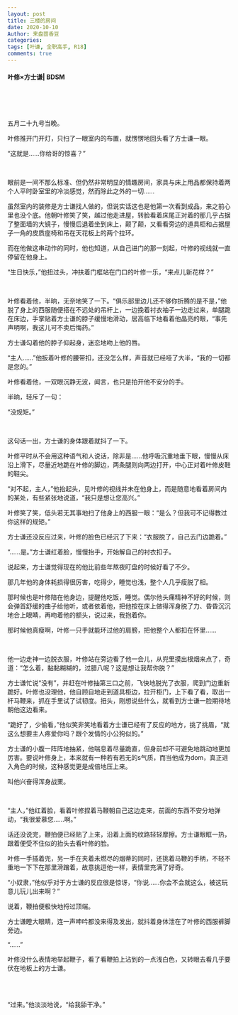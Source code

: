 ```yaml
---
layout: post
title: 三楼的房间
date: 2020-10-10
Author: 来盘茴香豆
categories: 
tags: [叶谦, 全职高手, R18]
comments: true
--- 
```

#### 叶修×方士谦| BDSM



<br/><br/><br/>



五月二十九号当晚。

叶修推开门开灯，只扫了一眼室内的布置，就愣愣地回头看了方士谦一眼。

“这就是……你给哥的惊喜？”

 <br/>

眼前是一间不那么标准、但仍然非常明显的情趣房间，家具与床上用品都保持着两个人平时卧室里的冷淡感觉，然而除此之外的一切……

虽然室内的装修是方士谦找人做的，但说实话这也是他第一次看到成品，来之前心里也没个底。他朝叶修笑了笑，越过他走进屋，转脸看着床尾正对着的那几乎占据了整面墙的大镜子，慢慢后退着坐到床上，颠了颠，又看看旁边的道具柜和占据屋子一角的皮质座椅和吊在天花板上的两个拉环。

而在他做这串动作的同时，他也知道，从自己进门的那一刻起，叶修的视线就一直停留在他身上。

“生日快乐，”他扭过头，冲扶着门框站在门口的叶修一乐，“来点儿新花样？”

 <br/>

叶修看着他，半晌，无奈地笑了一下。“俱乐部里边儿还不够你折腾的是不是，”他脱了身上的西服随便搭在不远处的吊杆上，一边挽着衬衣袖子一边走过来，单腿跪在床边，手掌贴着方士谦的脖子缓慢地滑动，居高临下地看着他晶亮的眼，“事先声明啊，我这儿可不卖后悔药。”

方士谦勾着他的脖子仰起身，迷恋地吻上他的唇。

“主人……”他扳着叶修的腰带扣，还没怎么样，声音就已经哑了大半，“我的一切都是您的。”

叶修看着他，一双眼沉静无波，闻言，也只是拍开他不安分的手。

半晌，轻斥了一句：

“没规矩。”

 <br/>

这句话一出，方士谦的身体跟着就抖了一下。

叶修平时从不会用这种语气和人说话，除非是……他呼吸沉重地垂下眼，慢慢从床沿上滑下，尽量近地跪在叶修的脚边，两条腿则向两边打开，中心正对着叶修皮鞋的鞋尖。

“对不起，主人，”他抬起头，见叶修的视线并未在他身上，而是随意地看着房间内的某处，有些紧张地说道，“我只是想让您高兴。”

叶修笑了笑，低头若无其事地扫了他身上的西服一眼：“是么？但我可不记得教过你这样的规矩。”

方士谦还没反应过来，叶修的脸色已经沉了下来：“衣服脱了，自己去门边跪着。”

“……是。”方士谦红着脸，慢慢抬手，开始解自己的衬衣扣子。

说起来，方士谦觉得现在的他比前些年熬夜盯盘的时候好看了不少。

那几年他的身体耗损得很厉害，吃得少，睡觉也浅，整个人几乎瘦脱了相。

那时候也是叶修陪在他身边，提醒他吃饭，睡觉。偶尔他头痛精神不好的时候，则会弹首舒缓的曲子给他听，或者依着他，把他按在床上做得浑身脱了力、昏昏沉沉地合上眼睛，再吻着他的额头，说过来，我抱着你。

那时候他真瘦啊，叶修一只手就能环过他的肩膀，把他整个人都扣在怀里……

 <br/>

他一边走神一边脱衣服，叶修站在旁边看了他一会儿，从兜里摸出根烟来点了，奇道：“怎么着，黏黏糊糊的，过腊八呢？这是想让我帮你脱？”

方士谦忙说“没有”，并赶在叶修抽第三口之前，飞快地脱光了衣服，爬到门边重新跪好。叶修也没理他，他自顾自地走到道具柜边，拉开柜门，上下看了看，取出一杆马鞭来，抓在手里试了试韧度。扭头，刚想说些什么，就看到方士谦一脸期待地朝他这边看来。

“跪好了，少偷看，”他似笑非笑地看着方士谦已经有了反应的地方，挑了挑眉，“就这么想要主人疼爱你吗？跟个发情的小公狗似的。”

方士谦的小腹一阵阵地抽紧，他喘息着尽量跪直，但身前却不可避免地跳动地更加厉害。要说叶修身上，本来就有一种若有若无的s气质，而当他成为dom，真正进入角色的时候，这种感觉更是成倍地压上来。

叫他兴奋得浑身战栗。

 <br/>

“主人，”他红着脸，看着叶修捏着马鞭朝自己这边走来，前面的东西不安分地弹动，“我很爱慕您……啊。”

话还没说完，鞭拍便已经贴了上来，沿着上面的纹路轻轻摩擦。方士谦眼眶一热，跟着便受不住似的抬头去看叶修的脸。

叶修一手插着兜，另一手在夹着未燃尽的烟蒂的同时，还挑着马鞭的手柄，不轻不重地一下下在那里滑蹭着，故意挑逗他一样，表情里充满了好奇。

“小奴隶，”他似乎对于方士谦的反应很是惊讶，“你说……你会不会就这么，被这玩意儿玩儿出来啊？”

说着，鞭拍便极快地捋过顶端。

方士谦瞪大眼睛，连一声呻吟都没来得及发出，就抖着身体泄在了叶修的西服裤脚旁边。

“……”

叶修没什么表情地举起鞭子，看了看鞭拍上沾到的一点浅白色，又转眼去看几乎要伏在地板上的方士谦。

 
<br/><br/>
 

“过来。”他淡淡地说，“给我舔干净。”

 

 <br/><br/><br/><br/>

 

 
